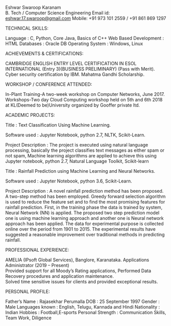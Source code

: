 Eshwar Swaroop Karanam			 
B. Tech / Computer Science Engineering 
Email id: eshwar.17.swaroop@gmail.com 
Mobile: +91 973 101 2559 / +91 861 869 1297 


TECHNICAL SKILLS: 

Language			: C, Python, Core Java, Basics of C++ 
Web Based Development	: HTML 
Databases			: Oracle DB 
Operating System		: Windows, Linux 

ACHIEVEMENTS & CERTIFICATIONS: 

CAMBRIDGE ENGLISH ENTRY LEVEL CERTIFICATION IN ESOL INTERNATIONAL (Entry 3)(BUSINESS PRELIMINARY) (Pass with Merit). 
Cyber security certification by IBM. 
Mahatma Gandhi Scholarship. 

 
WORKSHOP / CONFERENCE ATTENDED: 

 
In-Plant Training-A two-week workshop on Computer Networks, June 2017. 
Workshops-Two day Cloud Computing workshop held on 5th and 6th 2018 at KL(Deemed to be)University organized by Gooffer private ltd. 

 
ACADEMIC PROJECTS: 

 

Title		            : Text Classification Using Machine Learning. 

Software used	: Jupyter Notebook, python 2.7, NLTK, Scikit-Learn. 

Project Description   : The project is executed using natural language processing, basically the           project classifies text messages as either spam or not spam, Machine learning algorithms are applied to achieve this using Jupyter notebook, python 2.7, Natural Language Toolkit, Scikit-learn 

 

Title		            : Rainfall Prediction using Machine Learning and Neural Networks. 

Software used	: Jupyter Notebook, python 3.6, Scikit-Learn. 

Project Description   : A novel rainfall prediction method has been proposed. A two-step method has been employed. Greedy forward selection algorithm is used to reduce the feature set and to find the most promising features for rainfall prediction.  First, in the training phase the data is trained by system, Neural Network (NN) is applied. The proposed two step prediction model one is using machine learning approach and another one is Neural network approach has been applied. The data for experimental purpose is collected online over the period from 1901 to 2015. The experimental results have suggested a reasonable improvement over traditional methods in predicting rainfall. 

 
PROFESSIONAL EXPERIENCE: 

 

AMELIA (IPsoft Global Services), Banglore, Karanataka. 
Applications Administrator (2019 – Present)  
Provided support for all Moody’s Rating applications, Performed Data Recovery procedures and application maintenance.  
Solved time sensitive issues for clients and provided exceptional results. 

 

PERSONAL PROFILE:

Father’s Name	: Rajasekhar Perumalla 
DOB			: 25 September 1997 
Gender		: Male 
Languages known	: English, Telugu, Kannada and Hindi 
Nationality		: Indian 
Hobbies		: Football,E-sports 
Personal Strength	: Communication Skills, Team Work, Diligence 

 

 

 

 

 
